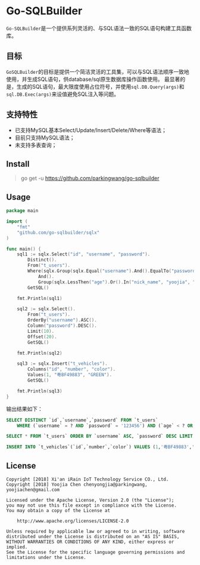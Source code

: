 # Go-SQLBuilder

`Go-SQLBuilder`是一个提供系列灵活的、与SQL语法一致的SQL语句构建工具函数库。

## 目标

`GoSQLBuilder`的目标是提供一个简洁灵活的工具集，可以与SQL语法顺序一致地使用，并生成SQL语句，供database/sql原生数据库操作函数使用。
最显著的是，生成的SQL语句，最大限度使用占位符号，并使用`sql.DB.Query(args)`和`sql.DB.Exec(args)`来设值避免SQL注入等问题。

## 支持特性

- 已支持MySQL基本Select/Update/Insert/Delete/Where等语法；
- 目前只支持MySQL语法；
- 未支持多表查询；

## Install

> go get -u https://github.com/parkingwang/go-sqlbuilder

## Usage

```go
package main

import (
	"fmt"
	"github.com/go-sqlbuilder/sqlx"
)

func main() {
	sql1 := sqlx.Select("id", "username", "password").
		Distinct().
		From("t_users").
		Where(sqlx.Group(sqlx.Equal("username").And().EqualTo("password", "123456")).
			And().
			Group(sqlx.LessThen("age").Or().In("nick_name", "yoojia", "yoojiachen"))).
		GetSQL()

	fmt.Println(sql1)

	sql2 := sqlx.Select().
		From("t_users").
		OrderBy("username").ASC().
		Column("password").DESC().
		Limit(10).
		Offset(20).
		GetSQL()

	fmt.Println(sql2)

	sql3 := sqlx.Insert("t_vehicles").
		Columns("id", "number", "color").
		Values(1, "粤BF49883", "GREEN").
		GetSQL()

	fmt.Println(sql3)
}
```

输出结果如下：

```sql
SELECT DISTINCT `id`,`username`,`password` FROM `t_users`
    WHERE (`username` = ? AND `password` = '123456') AND (`age` < ? OR `nick_name` IN ('yoojia','yoojiachen'));

SELECT * FROM `t_users` ORDER BY `username` ASC, `password` DESC LIMIT 10 OFFSET 20;

INSERT INTO `t_vehicles`(`id`,`number`,`color`) VALUES (1,'粤BF49883','GREEN');
```

## License

    Copyright [2018] Xi'an iRain IoT Technology Service CO., Ltd.
    Copyright [2018] Yoojia Chen chenyongjia@parkingwang, yoojiachen@gmail.com

    Licensed under the Apache License, Version 2.0 (the "License");
    you may not use this file except in compliance with the License.
    You may obtain a copy of the License at

        http://www.apache.org/licenses/LICENSE-2.0

    Unless required by applicable law or agreed to in writing, software
    distributed under the License is distributed on an "AS IS" BASIS,
    WITHOUT WARRANTIES OR CONDITIONS OF ANY KIND, either express or implied.
    See the License for the specific language governing permissions and
    limitations under the License.